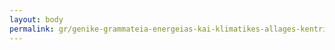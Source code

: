 ```yaml
---
layout: body
permalink: gr/genike-grammateia-energeias-kai-klimatikes-allages-kentrike-uperesia/
---
```


